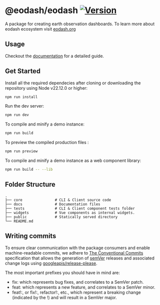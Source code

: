 # @eodash/eodash [![Version](https://badgen.net/npm/v/@eodash/eodash)](https://www.npmjs.com/package/@eodash/eodash)

A package for creating earth observation dashboards. To learn more about eodash ecosystem visit [eodash.org](https://eodash.org)

## Usage

Checkout the [documentation](https://eodash.github.io/eodash/) for a detailed guide.

## Get Started

Install all the required dependecies after cloning or downloading the repository using Node v22.12.0 or higher:

```bash
npm run install
```

Run the dev server:

```bash
npm run dev
```

To compile and minify a demo instance:

```bash
npm run build
```

To preview the compiled production files :

```bash
npm run preview
```

To compile and minify a demo instance as a web component library:

```bash
npm run build -- --lib
```

## Folder Structure

    .
    ├── core               # CLI & Client source code
    ├── docs               # Documentation files
    ├── tests              # CLI & Client component tests folder
    ├── widgets            # Vue components as internal widgets.
    ├── public             # Statically served directory
    └── README.md

## Writing commits

To ensure clear communication with the package consumers and enable machine-readable commits, we adhere to [The Conventional Commits](https://www.conventionalcommits.org/) specification that allows the generation of [semVer](https://semver.org) releases and associated change logs using [googleapis/release-please](https://github.com/googleapis/release-please).

The most important prefixes you should have in mind are:

- fix: which represents bug fixes, and correlates to a SemVer patch.
- feat: which represents a new feature, and correlates to a SemVer minor.
- feat!:, or fix!:, refactor!:, etc., which represent a breaking change (indicated by the !) and will result in a SemVer major.
